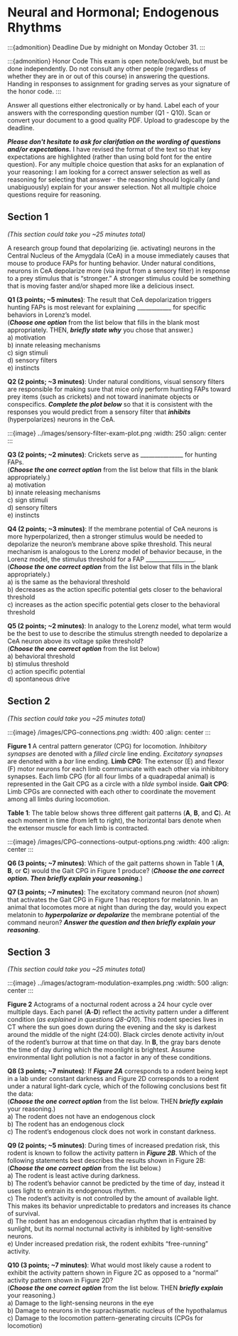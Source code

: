 # Neural and Hormonal; Endogenous Rhythms


:::{admonition} Deadline
Due by midnight on Monday October 31.
:::

:::{admonition} Honor Code
This exam is open note/book/web, but must be done independently. Do not consult any other people (regardless of whether they are in or out of this course) in answering the questions. Handing in responses to assignment for grading serves as your signature of the honor code.
:::

Answer all questions either electronically or by hand. Label each of your answers with the corresponding question number (Q1 - Q10). Scan or convert your document to a good quality PDF. Upload to gradescope by the deadline. 

***Please don't hesitate to ask for clarifation on the wording of questions and/or expectations.*** I have revised the format of the text so that key expectations are highlighted (rather than using bold font for the entire question). For any multiple choice question that asks for an explanation of your reasoning: I am looking for a correct answer selection as well as reasoning for selecting that answer - the reasoning should logically (and unabiguously) explain for your answer selection. Not all multiple choice questions require for reasoning.


## Section 1

*(This section could take you \~25 minutes total)*

A research group found that depolarizing (ie. activating) neurons in the Central Nucleus of the Amygdala (CeA) in a mouse immediately causes that mouse to produce FAPs for hunting behavior. Under natural conditions, neurons in CeA depolarize more (via input from a sensory filter) in response to a prey stimulus that is “stronger.” A stronger stimulus could be something that is moving faster and/or shaped more like a delicious insect. 

**Q1 (3 points; \~5 minutes)**: The result that CeA depolarization triggers hunting FAPs is most relevant for explaining ____________ for specific behaviors in Lorenz’s model.  
(***Choose one option*** from the list below that fills in the blank most appropriately. THEN, ***briefly state why*** you chose that answer.)  
a) motivation  
b) innate releasing mechanisms  
c) sign stimuli  
d) sensory filters  
e) instincts


**Q2 (2 points; \~3 minutes)**: Under natural conditions, visual sensory filters are responsible for making sure that mice only perform hunting FAPs toward prey items (such as crickets) and not toward inanimate objects or conspecifics. ***Complete the plot below*** so that it is consistent with the responses you would predict from a sensory filter that ***inhibits*** (hyperpolarizes) neurons in the CeA. 

:::{image} ../images/sensory-filter-exam-plot.png
:width: 250
:align: center
:::


**Q3 (2 points; \~2 minutes)**: Crickets serve as _______________ for hunting FAPs.  
(***Choose the one correct option*** from the list below that fills in the blank appropriately.)  
a) motivation  
b) innate releasing mechanisms  
c) sign stimuli  
d) sensory filters  
e) instincts

**Q4 (2 points; \~3 minutes)**: If the membrane potential of CeA neurons is more hyperpolarized, then a stronger stimulus would be needed to depolarize the neuron’s membrane above spike threshold. 
This neural mechanism is analogous to the Lorenz model of behavior because, in the Lorenz model, the stimulus threshold for a FAP _________________.  
(***Choose the one correct option*** from the list below that fills in the blank appropriately.)  
a) is the same as the behavioral threshold  
b) decreases as the action specific potential gets closer to the behavioral threshold  
c) increases as the action specific potential gets closer to the behavioral threshold

**Q5 (2 points; \~2 minutes)**: In analogy to the Lorenz model, what term would be the best to use to describe the stimulus strength needed to depolarize a CeA neuron above its voltage spike threshold?  
(***Choose the one correct option*** from the list below)  
a) behavioral threshold  
b) stimulus threshold  
c) action specific potential  
d) spontaneous drive


## Section 2

*(This section could take you \~25 minutes total)*

:::{image} /images/CPG-connections.png
:width: 400
:align: center
:::

**Figure 1** A central pattern generator (CPG) for locomotion. *Inhibitory synapses* are denoted with a *filled circle* line ending. *Excitatory synapses* are denoted with a *bar* line ending. **Limb CPG**: The extensor (E) and flexor (F) motor neurons for each limb communicate with each other via inhibitory synapses. Each limb CPG (for all four limbs of a quadrapedal animal) is represented in the Gait CPG as a circle with a *tilde* symbol inside. **Gait CPG**: Limb CPGs are connected with each other to coordinate the movement among all limbs during locomotion.  

**Table 1**: The table below shows three different gait patterns (**A**, **B**, and **C**). At each moment in time (from left to right), the horizontal bars denote when the extensor muscle for each limb is contracted.

:::{image} /images/CPG-connections-output-options.png
:width: 400
:align: center
:::

**Q6 (3 points; \~7 minutes)**: Which of the gait patterns shown in Table 1 (**A**, **B**, or **C**) would the Gait CPG in Figure 1 produce? (***Choose the one correct option. Then briefly explain your reasoning.***)

**Q7 (3 points; \~7 minutes)**: The excitatory command neuron (*not shown*) that activates the Gait CPG in Figure 1 has receptors for melatonin. In an animal that locomotes more at night than during the day, would you expect melatonin to ***hyperpolarize or depolarize*** the membrane potential of the command neuron? ***Answer the question and then briefly explain your reasoning***.


## Section 3

*(This section could take you \~25 minutes total)*

:::{image} ../images/actogram-modulation-examples.png
:width: 500
:align: center
:::

**Figure 2** Actograms of a nocturnal rodent across a 24 hour cycle over multiple days. Each panel (**A**-**D**) reflect the activity pattern under a different condition (*as explained in questions Q8-Q10*). This rodent species lives in CT where the sun goes down during the evening and the sky is darkest around the middle of the night (24:00). Black circles denote activity in/out of the rodent’s burrow at that time on that day. In **B**, the gray bars denote the time of day during which the moonlight is brightest. Assume environmental light pollution is not a factor in any of these conditions.  


**Q8 (3 points; \~7 minutes)**: If ***Figure 2A*** corresponds to a rodent being kept in a lab under constant darkness and Figure 2D corresponds to a rodent under a natural light-dark cycle, which of the following conclusions best fit the data:  
(***Choose the one correct option*** from the list below. THEN ***briefly explain*** your reasoning.)  
a) The rodent does not have an endogenous clock  
b) The rodent has an endogenous clock  
c) The rodent’s endogenous clock does not work in constant darkness. 

**Q9 (2 points; \~5 minutes)**: During times of increased predation risk, this rodent is known to follow the activity pattern in ***Figure 2B***. Which of the following statements best describes the results shown in Figure 2B:  
(***Choose the one correct option*** from the list below.)  
a) The rodent is least active during darkness.  
b) The rodent’s behavior cannot be predicted by the time of day, instead it uses light to entrain its endogenous rhythm.  
c) The rodent’s activity is not controlled by the amount of available light. This makes its behavior unpredictable to predators and increases its chance of survival.  
d) The rodent has an endogenous circadian rhythm that is entrained by sunlight, but its normal nocturnal activity is inhibited by light-sensitive neurons.   
e) Under increased predation risk, the rodent exhibits “free-running” activity.


**Q10 (3 points; \~7 minutes)**: What would most likely cause a rodent to exhibit the activity pattern shown in Figure 2C as opposed to a “normal” activity pattern shown in Figure 2D?   
(***Choose the one correct option*** from the list below. THEN ***briefly explain*** your reasoning.)  
a) Damage to the light-sensing neurons in the eye  
b) Damage to neurons in the suprachiasmatic nucleus of the hypothalamus  
c) Damage to the locomotion pattern-generating circuits (CPGs for locomotion)


